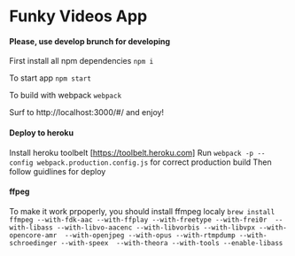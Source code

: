 # Funky Videos App

#### Please, use develop brunch for developing

First install all npm dependencies
`npm i`

To start app
`npm start`

To build with webpack
`webpack`

Surf to http://localhost:3000/#/ and enjoy!

#### Deploy to heroku
Install heroku toolbelt [https://toolbelt.heroku.com]
Run `webpack -p --config webpack.production.config.js` for correct production build
Then follow guidlines for deploy    


#### ffpeg
To make it work prpoperly, you should install ffmpeg localy
`brew install ffmpeg --with-fdk-aac --with-ffplay --with-freetype --with-frei0r 
--with-libass --with-libvo-aacenc --with-libvorbis --with-libvpx --with-opencore-amr 
--with-openjpeg --with-opus --with-rtmpdump --with-schroedinger --with-speex 
--with-theora --with-tools --enable-libass`